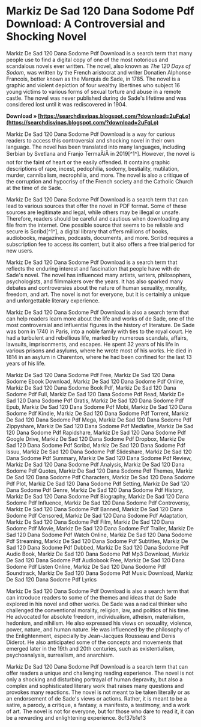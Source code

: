 
 
# Markiz De Sad 120 Dana Sodome Pdf Download: A Controversial and Shocking Novel
  
Markiz De Sad 120 Dana Sodome Pdf Download is a search term that many people use to find a digital copy of one of the most notorious and scandalous novels ever written. The novel, also known as *The 120 Days of Sodom*, was written by the French aristocrat and writer Donatien Alphonse Francois, better known as the Marquis de Sade, in 1785. The novel is a graphic and violent depiction of four wealthy libertines who subject 16 young victims to various forms of sexual torture and abuse in a remote castle. The novel was never published during de Sade's lifetime and was considered lost until it was rediscovered in 1904.
 
**Download » [https://searchdisvipas.blogspot.com/?download=2uFqLo](https://searchdisvipas.blogspot.com/?download=2uFqLo)**


  
Markiz De Sad 120 Dana Sodome Pdf Download is a way for curious readers to access this controversial and shocking novel in their own language. The novel has been translated into many languages, including Serbian by Svetlana and Franjo TermaÄiÄ in 2019[^1^]. However, the novel is not for the faint of heart or the easily offended. It contains graphic descriptions of rape, incest, pedophilia, sodomy, bestiality, mutilation, murder, cannibalism, necrophilia, and more. The novel is also a critique of the corruption and hypocrisy of the French society and the Catholic Church at the time of de Sade.
  
Markiz De Sad 120 Dana Sodome Pdf Download is a search term that can lead to various sources that offer the novel in PDF format. Some of these sources are legitimate and legal, while others may be illegal or unsafe. Therefore, readers should be careful and cautious when downloading any file from the internet. One possible source that seems to be reliable and secure is Scribd[^1^], a digital library that offers millions of books, audiobooks, magazines, podcasts, documents, and more. Scribd requires a subscription fee to access its content, but it also offers a free trial period for new users.
  
Markiz De Sad 120 Dana Sodome Pdf Download is a search term that reflects the enduring interest and fascination that people have with de Sade's novel. The novel has influenced many artists, writers, philosophers, psychologists, and filmmakers over the years. It has also sparked many debates and controversies about the nature of human sexuality, morality, freedom, and art. The novel is not for everyone, but it is certainly a unique and unforgettable literary experience.
  
Markiz De Sad 120 Dana Sodome Pdf Download is also a search term that can help readers learn more about the life and works of de Sade, one of the most controversial and influential figures in the history of literature. De Sade was born in 1740 in Paris, into a noble family with ties to the royal court. He had a turbulent and rebellious life, marked by numerous scandals, affairs, lawsuits, imprisonments, and escapes. He spent 32 years of his life in various prisons and asylums, where he wrote most of his works. He died in 1814 in an asylum in Charenton, where he had been confined for the last 13 years of his life.
 
Markiz De Sad 120 Dana Sodome Pdf Free,  Markiz De Sad 120 Dana Sodome Ebook Download,  Markiz De Sad 120 Dana Sodome Pdf Online,  Markiz De Sad 120 Dana Sodome Book Pdf,  Markiz De Sad 120 Dana Sodome Pdf Full,  Markiz De Sad 120 Dana Sodome Pdf Read,  Markiz De Sad 120 Dana Sodome Pdf Gratis,  Markiz De Sad 120 Dana Sodome Pdf Epub,  Markiz De Sad 120 Dana Sodome Pdf Mobi,  Markiz De Sad 120 Dana Sodome Pdf Kindle,  Markiz De Sad 120 Dana Sodome Pdf Torrent,  Markiz De Sad 120 Dana Sodome Pdf Mega,  Markiz De Sad 120 Dana Sodome Pdf Zippyshare,  Markiz De Sad 120 Dana Sodome Pdf Mediafire,  Markiz De Sad 120 Dana Sodome Pdf Rapidshare,  Markiz De Sad 120 Dana Sodome Pdf Google Drive,  Markiz De Sad 120 Dana Sodome Pdf Dropbox,  Markiz De Sad 120 Dana Sodome Pdf Scribd,  Markiz De Sad 120 Dana Sodome Pdf Issuu,  Markiz De Sad 120 Dana Sodome Pdf Slideshare,  Markiz De Sad 120 Dana Sodome Pdf Summary,  Markiz De Sad 120 Dana Sodome Pdf Review,  Markiz De Sad 120 Dana Sodome Pdf Analysis,  Markiz De Sad 120 Dana Sodome Pdf Quotes,  Markiz De Sad 120 Dana Sodome Pdf Themes,  Markiz De Sad 120 Dana Sodome Pdf Characters,  Markiz De Sad 120 Dana Sodome Pdf Plot,  Markiz De Sad 120 Dana Sodome Pdf Setting,  Markiz De Sad 120 Dana Sodome Pdf Genre,  Markiz De Sad 120 Dana Sodome Pdf History,  Markiz De Sad 120 Dana Sodome Pdf Biography,  Markiz De Sad 120 Dana Sodome Pdf Influence,  Markiz De Sad 120 Dana Sodome Pdf Controversy,  Markiz De Sad 120 Dana Sodome Pdf Banned,  Markiz De Sad 120 Dana Sodome Pdf Censored,  Markiz De Sad 120 Dana Sodome Pdf Adaptation,  Markiz De Sad 120 Dana Sodome Pdf Film,  Markiz De Sad 120 Dana Sodome Pdf Movie,  Markiz De Sad 120 Dana Sodome Pdf Trailer,  Markiz De Sad 120 Dana Sodome Pdf Watch Online,  Markiz De Sad 120 Dana Sodome Pdf Streaming,  Markiz De Sad 120 Dana Sodome Pdf Subtitles,  Markiz De Sad 120 Dana Sodome Pdf Dubbed,  Markiz De Sad 120 Dana Sodome Pdf Audio Book,  Markiz De Sad 120 Dana Sodome Pdf Mp3 Download,  Markiz De Sad 120 Dana Sodome Pdf Audiobook Free,  Markiz De Sad 120 Dana Sodome Pdf Listen Online,  Markiz De Sad 120 Dana Sodome Pdf Soundtrack,  Markiz De Sad 120 Dana Sodome Pdf Music Download,  Markiz De Sad 120 Dana Sodome Pdf Lyrics
  
Markiz De Sad 120 Dana Sodome Pdf Download is also a search term that can introduce readers to some of the themes and ideas that de Sade explored in his novel and other works. De Sade was a radical thinker who challenged the conventional morality, religion, law, and politics of his time. He advocated for absolute freedom, individualism, atheism, materialism, hedonism, and nihilism. He also expressed his views on sexuality, violence, power, nature, and human nature. He was influenced by the philosophy of the Enlightenment, especially by Jean-Jacques Rousseau and Denis Diderot. He also anticipated some of the concepts and movements that emerged later in the 19th and 20th centuries, such as existentialism, psychoanalysis, surrealism, and anarchism.
  
Markiz De Sad 120 Dana Sodome Pdf Download is a search term that can offer readers a unique and challenging reading experience. The novel is not only a shocking and disturbing portrayal of human depravity, but also a complex and sophisticated literary work that raises many questions and provokes many reactions. The novel is not meant to be taken literally or as an endorsement of de Sade's views or actions. Rather, it is meant to be a satire, a parody, a critique, a fantasy, a manifesto, a testimony, and a work of art. The novel is not for everyone, but for those who dare to read it, it can be a rewarding and enlightening experience.
 8cf37b1e13
 
